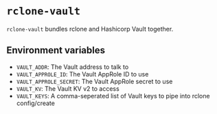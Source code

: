 # `rclone-vault`

`rclone-vault` bundles rclone and Hashicorp Vault together.

## Environment variables

- `VAULT_ADDR`: The Vault address to talk to
- `VAULT_APPROLE_ID`: The Vault AppRole ID to use
- `VAULT_APPROLE_SECRET`: The Vault AppRole secret to use
- `VAULT_KV`: The Vault KV v2 to access
- `VAULT_KEYS`: A comma-seperated list of Vault keys to pipe into rclone config/create
